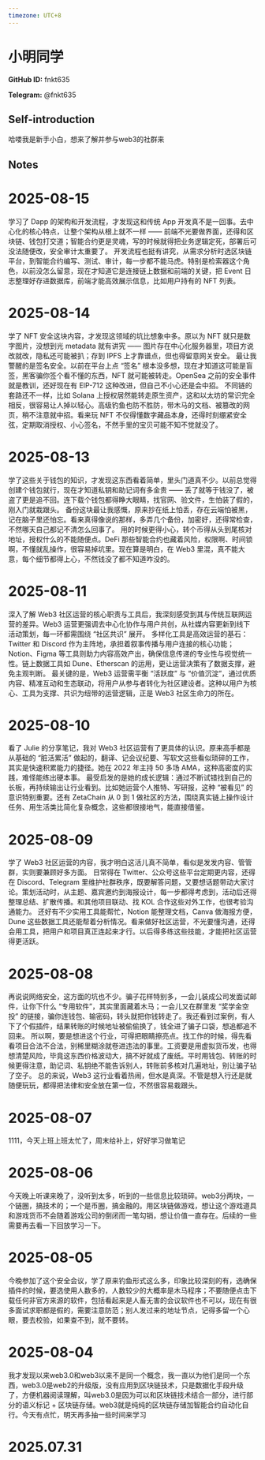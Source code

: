 ```yaml
---
timezone: UTC+8
---
```


# 小明同学

**GitHub ID:** fnkt635

**Telegram:** @fnkt635

## Self-introduction

哈喽我是新手小白，想来了解并参与web3的社群来

## Notes

<!-- Content_START -->
# 2025-08-15

学习了 Dapp 的架构和开发流程，才发现这和传统 App 开发真不是一回事。去中心化的核心特点，让整个架构从根上就不一样 —— 前端不光要做界面，还得和区块链、钱包打交道；智能合约更是灵魂，写的时候就得把业务逻辑定死，部署后可没法随便改，安全审计太重要了。
开发流程也挺有讲究，从需求分析时选区块链平台，到智能合约编写、测试、审计，每一步都不能马虎。特别是检索器这个角色，以前没怎么留意，现在才知道它是连接链上数据和前端的关键，把 Event 日志整理好存进数据库，前端才能高效展示信息，比如用户持有的 NFT 列表。

# 2025-08-14

学了 NFT 安全这块内容，才发现这领域的坑比想象中多。原以为 NFT 就只是数字图片，没想到光 metadata 就有讲究 —— 图片存在中心化服务器里，项目方说改就改，隐私还可能被扒；存到 IPFS 上才靠谱点，但也得留意网关安全。
最让我警醒的是签名安全。以前在平台上点 “签名” 根本没多想，现在才知道这可能是盲签，黑客骗你签个看不懂的东西，NFT 就可能被转走。OpenSea 之前的安全事件就是教训，还好现在有 EIP-712 这种改进，但自己不小心还是会中招。
不同链的套路还不一样，比如 Solana 上授权居然能转走原生资产，这和以太坊的常识完全相反，很容易让人掉以轻心。高级钓鱼也防不胜防，带木马的文档、被篡改的网页，稍不注意就中招。看来玩 NFT 不仅得懂数字藏品本身，还得时刻绷紧安全弦，定期取消授权、小心签名，不然手里的宝贝可能不知不觉就没了。

# 2025-08-13

学了这些关于钱包的知识，才发现这东西看着简单，里头门道真不少。以前总觉得创建个钱包就行，现在才知道私钥和助记词有多金贵 —— 丢了就等于钱没了，被盗了更是追不回。连下载个钱包都得睁大眼睛，找官网、验文件，生怕装了假的，刚入门就栽跟头。
备份这块最让我感慨，原来抄在纸上怕丢，存在云端怕被黑，记在脑子里还怕忘。看来真得像说的那样，多弄几个备份，加密好，还得常检查，不然哪天自己都记不清怎么回事了。
用的时候更得小心，转个币得从头到尾核对地址，授权什么的不能随便点。DeFi 那些智能合约也藏着风险，权限啊、时间锁啊，不懂就乱操作，很容易掉坑里。现在算是明白，在 Web3 里混，真不能大意，每个细节都得上心，不然钱没了都不知道咋没的。

# 2025-08-11

深入了解 Web3 社区运营的核心职责与工具后，我深刻感受到其与传统互联网运营的差异。Web3 运营更强调去中心化协作与用户共创，从社媒内容更新到线下活动策划，每一环都需围绕 “社区共识” 展开。
多样化工具是高效运营的基石：Twitter 和 Discord 作为主阵地，承担着叙事传播与用户连接的核心功能；Notion、Figma 等工具则助力内容高效产出，确保信息传递的专业性与视觉统一性。链上数据工具如 Dune、Etherscan 的运用，更让运营决策有了数据支撑，避免主观判断。
最关键的是，Web3 运营需平衡 “活跃度” 与 “价值沉淀”，通过优质内容、精准互动和生态联动，将用户从参与者转化为社区建设者。这种以用户为核心、工具为支撑、共识为纽带的运营逻辑，正是 Web3 社区生命力的所在。

# 2025-08-10

看了 Julie 的分享笔记，我对 Web3 社区运营有了更具体的认识。原来高手都是从基础的 “脏活累活” 做起的，翻译、记会议纪要、写软文这些看似琐碎的工作，其实是快速积累能力的捷径。她在 2022 年主持 50 多场 AMA，这种高密度的实践，难怪能练出硬本事。
最受启发的是她的成长逻辑：通过不断试错找到自己的长板，再持续输出让行业看到。比如她运营个人推特、写研报，这种 “被看见” 的意识特别重要。还有 ZetaChain 从 0 到 1 做社区的方法，围绕真实链上操作设计任务、用生活类比简化复杂概念，这些都很接地气，能直接借鉴。

# 2025-08-09

学了 Web3 社区运营的内容，我才明白这活儿真不简单，看似是发发内容、管管群，实则要兼顾好多方面。
日常得在 Twitter、公众号这些平台定期更内容，还得在 Discord、Telegram 里维护社群秩序，既要解答问题，又要想话题带动大家讨论。策划活动时，从主题、嘉宾邀约到海报设计，每一步都得考虑到，活动后还得整理总结、扩散传播。和其他项目联动、找 KOL 合作这些对外工作，也很考验沟通能力。
还好有不少实用工具能帮忙，Notion 能整理文档，Canva 做海报方便，Dune 这些数据工具还能帮着分析情况。看来做好社区运营，不光要懂沟通，还得会用工具，把用户和项目真正连起来才行。以后得多练这些技能，才能把社区运营得更活跃。

# 2025-08-08

再说说网络安全，这方面的坑也不少。骗子花样特别多，一会儿装成公司发面试邮件，让你下什么 “专用软件”，其实里面藏着木马；一会儿又在群里发 “奖学金空投” 的链接，骗你连钱包、输密码，转头就把你钱转走了。我还看到过案例，有人下了个假插件，结果转账的时候地址被偷偷换了，钱全进了骗子口袋，想追都追不回来。
所以啊，要是想进这个行业，可得把眼睛擦亮点。找工作的时候，得先看看项目合法不合法，别稀里糊涂就卷进违法的事里。工资要是用虚拟货币发，也得想清楚风险，毕竟这东西价格波动大，搞不好就成了废纸。平时用钱包、转账的时候更得注意，助记词、私钥绝不能告诉别人，转账前多核对几遍地址，别让骗子钻了空子。
总的来说，Web3 这行业看着热闹，但水是真深。不管是想入行还是就随便玩玩，都得把法律和安全放在第一位，不然很容易栽跟头。

# 2025-08-07

1111，今天上班上班太忙了，周末给补上，好好学习做笔记

# 2025-08-06

今天晚上听课来晚了，没听到太多，听到的一些信息比较琐碎。web3分两块，一个链圈，搞技术的；一个是币圈，搞金融的。用区块链做游戏，想让这个游戏道具和游戏货币不会随着游戏公司的倒闭而一笔勾销，想让价值一直存在。后续的一些需要再去看一下回放学习一下。

# 2025-08-05

今晚参加了这个安全会议，学了原来钓鱼形式这么多，印象比较深刻的有，选确保插件的时候，要选使用人数多的，人数较少的大概率是木马程序；不要随便点击下载任何非官方来源的软件，包括看起来是人畜无害的会议软件也不可以，现在有很多面试求职都是假的，需要注意防范；别人发过来的地址节点，记得多留一个心眼，要去校验，如果查不到，就不要转。

# 2025-08-04

我才发现以来web3.0和web3以来不是同一个概念，我一直以为他们是同一个东西，web3.0是web2的升级版，没有应用到区块链技术，只是数据化手段升级了，方便机器阅读理解，叫web3.0是因为可以和区块链技术结合一部分，进行部分的语义标记 + 区块链存储。web3就是纯纯的区块链存储加智能合约自动化自行。今天有点忙，明天再多抽一些时间来学习


# 2025.07.31


<!-- Content_END -->
